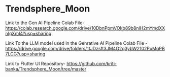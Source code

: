 # Trendsphere_Moon

Link to the Gen AI Pipeline Colab File-
https://colab.research.google.com/drive/10DbnPpmVOkb89b8nlH2mYmdXXnIgXmI4?usp=sharing


Link To the LLM model used in the Genrative AI Pipeline Colab File -
https://drive.google.com/drive/folders/1tJDzsft3JM4O2q3ybW2102PuMqPB7LCG?usp=sharing

Link to Flutter UI Repository-
https://github.com/kriti-banka/Trendsphere_Moon/tree/master
